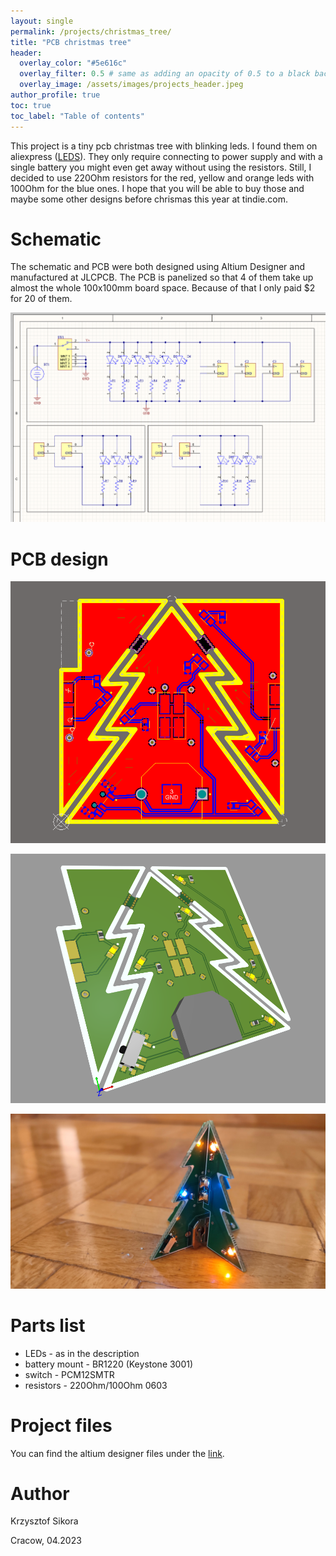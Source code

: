 ```yaml
---
layout: single
permalink: /projects/christmas_tree/
title: "PCB christmas tree"
header:
  overlay_color: "#5e616c"
  overlay_filter: 0.5 # same as adding an opacity of 0.5 to a black background
  overlay_image: /assets/images/projects_header.jpeg
author_profile: true
toc: true
toc_label: "Table of contents"
---
```



This project is a tiny pcb christmas tree with blinking leds. I found them on aliexpress ([LEDS](https://pl.aliexpress.com/item/32899224291.html?spm=2114.search0104.3.173.4e783c3abS4jLt&ws_ab_test=searchweb0_0%2Csearchweb201602_2_10065_10068_319_10892_317_10696_453_10084_454_10083_10618_10304_10307_10820_10821_538_537_10302_536_10843_10059_10884_10887_100031_321_322_10103%2Csearchweb201603_51%2CppcSwitch_0&algo_expid=81e95498-2155-4ab7-ab13-5b16242550b5-25&algo_pvid=81e95498-2155-4ab7-ab13-5b16242550b5&gatewayAdapt=glo2pol)).
They only require connecting to power supply and with a single battery you might even get away without using the resistors. Still, I decided to use 220Ohm resistors for the red, yellow and orange leds with 100Ohm for the blue ones. 
I hope that you will be able to buy those and maybe some other designs before chrismas this year at tindie.com.

# Schematic
The schematic and PCB were both designed using Altium Designer and manufactured at JLCPCB. The PCB is panelized so that 4 of them take up almost the whole 100x100mm board space. 
Because of that I only paid $2 for 20 of them.

![Schematic](/assets/images/christmas_tree/schematic.PNG)


# PCB design
![PCB](/assets/images/christmas_tree/pcb.PNG)

![3d view](/assets/images/christmas_tree/3dview.PNG)

![build](/assets/images/christmas_tree/tree.jpg)


# Parts list
* LEDs - as in the description
* battery mount - BR1220 (Keystone 3001)
* switch - PCM12SMTR
* resistors - 220Ohm/100Ohm 0603


# Project files
You can find the altium designer files under the [link](https://github.com/411568/Christmas_tree_PCB).


# Author
Krzysztof Sikora

Cracow, 04.2023